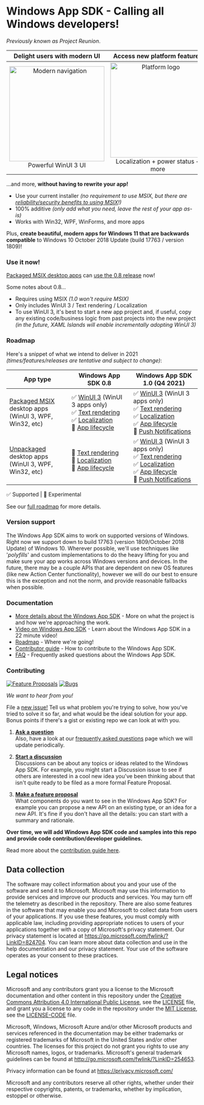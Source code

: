 ﻿# Windows App SDK - Calling all Windows developers!

*Previously known as Project Reunion*.

| Delight users with modern UI | Access new platform features | Backwards compatible |
|:--:|:--:|:--:|
| <img src="https://docs.microsoft.com/media/illustrations/biztalk-get-started-get-started.svg" width=250 alt="Modern navigation"/><br>Powerful WinUI 3 UI | <img src="https://docs.microsoft.com/media/illustrations/biztalk-get-started-scenarios.svg" width=250 alt="Platform logo"/><br>Localization + power status + more<br> | <img src="https://docs.microsoft.com/media/illustrations/biztalk-host-integration-install-configure.svg" width=250 alt="Down-level logo"/><br>Down to Windows 10 1809 |

...and more, **without having to rewrite your app!**

* Use your current installer *(no requirement to use MSIX, but there are [reliability/security benefits to using MSIX](https://docs.microsoft.com/windows/msix/overview#key-features)!)*
* 100% additive *(only add what you need, leave the rest of your app as-is)*
* Works with Win32, WPF, WinForms, and more apps

Plus, **create beautiful, modern apps for Windows 11 that are backwards compatible** to Windows 10 October 2018 Update (build 17763 / version 1809)!


### Use it now!
[Packaged MSIX desktop apps](https://docs.microsoft.com/windows/msix/overview) can [use the 0.8 release](https://docs.microsoft.com/windows/apps/windows-app-sdk/stable-channel#version-08) now!

Some notes about 0.8...

* Requires using MSIX *(1.0 won't require MSIX)*
* Only includes WinUI 3 / Text rendering / Localization
* To use WinUI 3, it's best to start a new app project and, if useful, copy any existing code/business logic from past projects into the new project *(in the future, XAML Islands will enable incrementally adopting WinUI 3)*

### Roadmap

Here's a snippet of what we intend to deliver in 2021 *(times/features/releases are tentative and subject to change)*:

App type |       Windows App SDK 0.8    |       Windows App SDK 1.0 (Q4 2021)     |
-- | ------------------------------- | ------------------------------- |
[Packaged MSIX](https://docs.microsoft.com/windows/msix/overview) desktop apps<br>(WinUI 3, WPF, Win32, etc) |      ✅ [WinUI 3](https://github.com/microsoft/microsoft-ui-xaml/blob/master/docs/roadmap.md#winui-3) (WinUI 3 apps only)<br>✅ [Text rendering](https://docs.microsoft.com/windows/apps/windows-app-sdk/dwritecore)<br>✅ [Localization](https://docs.microsoft.com/windows/apps/windows-app-sdk/mrtcore/mrtcore-overview)<br>🔄 [App lifecycle](https://github.com/microsoft/WindowsAppSDK/issues/111)  | ✅ [WinUI 3](https://github.com/microsoft/microsoft-ui-xaml/blob/master/docs/roadmap.md#winui-3) (WinUI 3 apps only)<br>✅ [Text rendering](https://github.com/microsoft/WindowsAppSDK/issues/112)<br>✅ [Localization](https://docs.microsoft.com/windows/apps/windows-app-sdk/mrtcore/mrtcore-overview)<br>✅ [App lifecycle](https://github.com/microsoft/WindowsAppSDK/issues/111)  <br>🔄 [Push Notifications](https://github.com/microsoft/WindowsAppSDK/issues/334)  |
[Unpackaged](https://docs.microsoft.com/windows/apps/windows-app-sdk/deploy-unpackaged-apps) desktop apps<br>(WinUI 3, WPF, Win32, etc) |    🔄 [Text rendering](https://docs.microsoft.com/windows/apps/windows-app-sdk/dwritecore)<br>🔄 [Localization](https://docs.microsoft.com/windows/apps/windows-app-sdk/mrtcore/mrtcore-overview)<br>🔄 [App lifecycle](https://github.com/microsoft/WindowsAppSDK/issues/111)  |  ✅ [WinUI 3](https://github.com/microsoft/microsoft-ui-xaml/blob/master/docs/roadmap.md#winui-3) (WinUI 3 apps only)<br>✅ [Text rendering](https://docs.microsoft.com/windows/apps/windows-app-sdk/dwritecore)<br>✅ [Localization](https://docs.microsoft.com/windows/apps/windows-app-sdk/mrtcore/mrtcore-overview)<br>✅ [App lifecycle](https://github.com/microsoft/WindowsAppSDK/issues/111) <br>🔄 [Push Notifications](https://github.com/microsoft/WindowsAppSDK/issues/334) |

✅ Supported | 🔄 Experimental


See our [full roadmap](docs/roadmap.md) for more details.



### Version support

The Windows App SDK aims to work on supported versions of Windows.
Right now we support down to build 17763 (version 1809/October 2018 Update) of Windows 10.
Wherever possible, we'll use techniques like '_polyfills_'
and custom implementations to do the
heavy lifting for you and make sure your app works across Windows versions and devices.
In the future, there may be a couple APIs that are dependent on new OS features
(like new Action Center functionality),
however we will do our best to ensure
this is the exception and not the norm, and provide reasonable fallbacks when possible.


### Documentation

* [More details about the Windows App SDK](https://github.com/microsoft/WindowsAppSDK/blob/master/docs/README.md) -
More on what the project is and how we're approaching the work.
* [Video on Windows App SDK](https://techcommunity.microsoft.com/t5/video-hub/enterprise-development-futures-project-reunion/m-p/2177278) - Learn about the Windows App SDK in a 22 minute video!
* [Roadmap](docs/roadmap.md) - Where we're going!
* [Contributor guide](docs/contributor-guide.md) - How to contribute to the Windows App SDK.
* [FAQ](docs/faq.md) - Frequently asked questions about the Windows App SDK.


### Contributing

[![Feature Proposals](https://img.shields.io/github/issues/microsoft/windowsappsdk/feature%20proposal)](https://github.com/microsoft/WindowsAppSDK/issues?q=is%3Aissue+is%3Aopen+label%3A%22feature+proposal%22)
[![Bugs](https://img.shields.io/github/issues/microsoft/windowsappsdk/bug)](https://github.com/microsoft/WindowsAppSDK/issues?q=is%3Aissue+is%3Aopen+label%3Abug)

_We want to hear from you!_

File a [new issue!](https://github.com/microsoft/WindowsAppSDK/issues/new/choose) Tell us what problem you're
trying to solve, how you've tried to solve it so far, and what would be the ideal solution for your app. Bonus
points if there's a gist or existing repo we can look at with you.


1. **[Ask a question](https://github.com/microsoft/WindowsAppSDK/discussions/categories/q-a)**<br>
    Also, have a look at our [frequently asked questions](docs/faq.md) page which we will update periodically.

2. **[Start a discussion](https://github.com/microsoft/WindowsAppSDK/discussions)**<br>
   Discussions can be about any topics or ideas related to the Windows App SDK. For example,
   you might start a Discussion issue to see if others are interested in a cool new idea
   you've been thinking about that isn't quite ready to be filed as a more formal Feature Proposal.

3. **[Make a feature proposal](https://github.com/microsoft/WindowsAppSDK/issues/new?assignees=&labels=feature+proposal&template=feature-proposal.md&title=)**<br>
   What components do you want to see in the Windows App SDK? For example you can propose a new API on an existing type, or an idea for a new API.
   It's fine if you don't have all the details: you can start with a summary and rationale.

**Over time, we will add Windows App SDK code and samples into this repo and provide code contribution/developer guidelines.**

Read more about the [contribution guide here](docs/contributor-guide.md).

## Data collection

The software may collect information about you and your use of the software and send it
to Microsoft. Microsoft may use this information to provide services and improve our
products and services. You may turn off the telemetry as described in the repository.
There are also some features in the software that may enable you and Microsoft to collect
data from users of your applications. If you use these features, you must comply with
applicable law, including providing appropriate notices to users of your applications
together with a copy of Microsoft's privacy statement. Our privacy statement is located
at https://go.microsoft.com/fwlink/?LinkID=824704. You can learn more about data collection
and use in the help documentation and our privacy statement. Your use of the software
operates as your consent to these practices.

## Legal notices

Microsoft and any contributors grant you a license to the Microsoft documentation and other content
in this repository under the [Creative Commons Attribution 4.0 International Public License](https://creativecommons.org/licenses/by/4.0/legalcode),
see the [LICENSE](LICENSE) file, and grant you a license to any code in the repository under the [MIT License](https://opensource.org/licenses/MIT), see the
[LICENSE-CODE](LICENSE-CODE) file.

Microsoft, Windows, Microsoft Azure and/or other Microsoft products and services referenced in the documentation
may be either trademarks or registered trademarks of Microsoft in the United States and/or other countries.
The licenses for this project do not grant you rights to use any Microsoft names, logos, or trademarks.
Microsoft's general trademark guidelines can be found at http://go.microsoft.com/fwlink/?LinkID=254653.

Privacy information can be found at https://privacy.microsoft.com/

Microsoft and any contributors reserve all other rights, whether under their respective copyrights, patents,
or trademarks, whether by implication, estoppel or otherwise.
